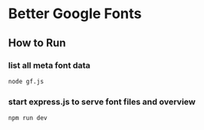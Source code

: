 # Better Google Fonts

## How to Run

### list all meta font data
```bash
node gf.js
```

### start express.js to serve font files and overview
```bash
npm run dev
```
